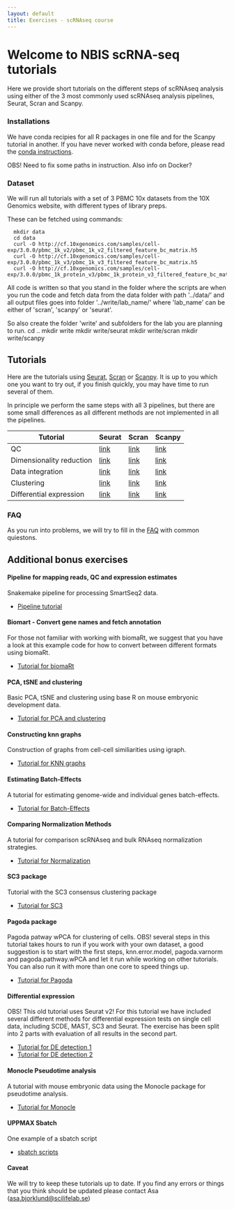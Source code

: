 ```yaml
---
layout: default
title: Exercises - scRNAseq course
---
```


# Welcome to NBIS scRNA-seq tutorials

Here we provide short tutorials on the different steps of scRNAseq analysis using either of the 3 most commonly used scRNAseq analysis pipelines, Seurat, Scran and Scanpy. 

### Installations

We have conda recipies for all R packages in one file and for the Scanpy tutorial in another. If you have never worked with conda before, please read the [conda instructions](conda_instructions.md).

OBS! Need to fix some paths in instruction.
Also info on Docker?

### Dataset

We will run all tutorials with a set of 3 PBMC 10x datasets from the 10X Genomics website, with different types of library preps.

These can be fetched using commands:

      mkdir data  
      cd data
      curl -O http://cf.10xgenomics.com/samples/cell-exp/3.0.0/pbmc_1k_v2/pbmc_1k_v2_filtered_feature_bc_matrix.h5
      curl -O http://cf.10xgenomics.com/samples/cell-exp/3.0.0/pbmc_1k_v3/pbmc_1k_v3_filtered_feature_bc_matrix.h5
      curl -O http://cf.10xgenomics.com/samples/cell-exp/3.0.0/pbmc_1k_protein_v3/pbmc_1k_protein_v3_filtered_feature_bc_matrix.h5

All code is written so that you stand in the folder where the scripts are when you run the code and fetch data from the data folder with path '../data/' and all output files goes into folder '../write/lab_name/' where 'lab_name' can be either of 'scran', 'scanpy' or 'seurat'.

So also create the folder 'write' and subfolders for the lab you are planning to run.
   	cd ..
	mkdir write
	mkdir write/seurat
	mkdir write/scran
	mkdir write/scanpy	

## Tutorials

Here are the tutorials using [Seurat](https://satijalab.org/seurat/), [Scran](https://bioconductor.org/packages/release/bioc/html/scran.html) or [Scanpy](https://scanpy.readthedocs.io/en/stable/). It is up to you which one you want to try out, if you finish quickly, you may have time to run several of them.

In principle we perform the same steps with all 3 pipelines, but there are some small differences as all different methods are not implemented in all the pipelines. 

| Tutorial | Seurat | Scran | Scanpy |
| -------- | ------ | ----- | ------ |
| QC | [link](labs/r_labs/seurat/lab_seurat.html) | [link](labs/r_labs/scran/lab_scran.html) | [link](labs/scanpy/qc_3pbmc.ipynb) |
| Dimensionality reduction | [link](labs/r_labs/seurat/lab_seurat.html) | [link](labs/r_labs/scran/lab_scran.html) | [link](labs/scanpy/dim_reduction.ipynb) |
| Data integration | [link](labs/r_labs/seurat/lab_seurat.html) | [link](labs/r_labs/scran/lab_scran.html) | [link](labs/scanpy/batch_correction_mnn.ipynb) |
| Clustering | [link](labs/r_labs/seurat/lab_seurat.html) | [link](labs/r_labs/scran/lab_scran.html) | [link](labs/scanpy/qc_3pbmc.ipynb) |
| Differential expression | [link](labs/r_labs/seurat/lab_seurat.html) | [link](labs/r_labs/scran/lab_scran.html) | [link](labs/scanpy/qc_3pbmc.ipynb) |

### FAQ

As you run into problems, we will try to fill in the [FAQ](labs/FAQ) with common quiestons.

## Additional bonus exercises

#### Pipeline for mapping reads, QC and expression estimates

Snakemake pipeline for processing SmartSeq2 data.

* [Pipeline tutorial](labs/Pipeline_exercise) 

#### Biomart - Convert gene names and fetch annotation

For those not familiar with working with biomaRt, we suggest that you have a look at this example code for how to convert between different formats using biomaRt. 
* [Tutorial for biomaRt](labs/biomart) 

#### PCA, tSNE and clustering

Basic PCA, tSNE and clustering using base R on mouse embryonic development data.

* [Tutorial for PCA and clustering](labs/PCA_and_clustering)


#### Constructing knn graphs

Construction of graphs from cell-cell similiarities using igraph.  

* [Tutorial for KNN graphs](labs/igraph)		  


#### Estimating Batch-Effects

A tutorial for estimating genome-wide and individual genes batch-effects.

* [Tutorial for Batch-Effects](https://bitbucket.org/scilifelab-lts/scrnaseq-labs/src/a228442debe7f8eff28cfdba875349025db9b7a3/batch_analysis.md?fileviewer=file-view-default)

#### Comparing Normalization Methods

A tutorial for comparison scRNAseq and bulk RNAseq normalization strategies.

* [Tutorial for Normalization](labs/norm_analysis_v2)

#### SC3 package

Tutorial with the SC3 consensus clustering package

* [Tutorial for SC3](labs/sc3_R35)

#### Pagoda package

Pagoda patway wPCA for clustering of cells. OBS! several steps in this tutorial takes hours to run if you work with your own dataset, a good suggestion is to start with the first steps, knn.error.model, pagoda.varnorm and pagoda.pathway.wPCA and let it run while working on other tutorials. You can also run it with more than one core to speed things up.
 
* [Tutorial for Pagoda](labs/pagoda_ilc)

#### Differential expression

OBS! This old tutorial uses Seurat v2! For this tutorial we have included several different methods for differential expression tests on single cell data, including SCDE, MAST, SC3 and Seurat. The exercise has been split into 2 parts with evaluation of all results in the second part. 

* [Tutorial for DE detection 1](labs/Differential_gene_expression)
* [Tutorial for DE detection 2](labs/Differential_gene_expression_part2)

#### Monocle Pseudotime analysis

A tutorial with mouse embryonic data using the Monocle package for pseudotime analysis.

* [Tutorial for Monocle](labs/monocle_analysis)   

#### UPPMAX Sbatch
 
One example of a sbatch script
 
* [sbatch scripts](labs/sbatchScript)   
 
#### Caveat

We will try to keep these tutorials up to date. If you find any errors or things that you think should be updated please contact Asa (asa.bjorklund@scilifelab.se) 
  		
